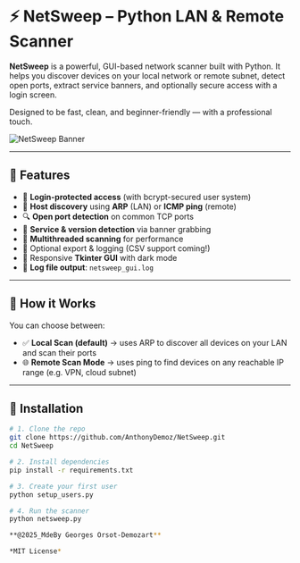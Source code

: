 # ⚡ NetSweep – Python LAN & Remote Scanner

**NetSweep** is a powerful, GUI-based network scanner built with Python. It helps you discover devices on your local network or remote subnet, detect open ports, extract service banners, and optionally secure access with a login screen.

Designed to be fast, clean, and beginner-friendly — with a professional touch.

![NetSweep Banner](docs/banner.png) <!-- Optional visual -->

---

## 🚀 Features

- 🔐 **Login-protected access** (with bcrypt-secured user system)
- 📡 **Host discovery** using **ARP** (LAN) or **ICMP ping** (remote)
- 🔍 **Open port detection** on common TCP ports
- 🧠 **Service & version detection** via banner grabbing
- 🧰 **Multithreaded scanning** for performance
- 💾 Optional export & logging (CSV support coming!)
- 🧪 Responsive **Tkinter GUI** with dark mode
- 📁 **Log file output**: `netsweep_gui.log`

---

## 🎯 How it Works

You can choose between:

- ✅ **Local Scan (default)** → uses ARP to discover all devices on your LAN and scan their ports  
- 🌐 **Remote Scan Mode** → uses ping to find devices on any reachable IP range (e.g. VPN, cloud subnet)

---

## 🧩 Installation

```bash
# 1. Clone the repo
git clone https://github.com/AnthonyDemoz/NetSweep.git
cd NetSweep

# 2. Install dependencies
pip install -r requirements.txt

# 3. Create your first user
python setup_users.py

# 4. Run the scanner
python netsweep.py

**@2025_MdeBy Georges Orsot-Demozart**

*MIT License*
